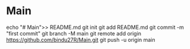 # Main
echo "# Main">> README.md
git init
git add README.md
git commit -m "first commit"
git branch -M main
git remote add origin https://github.com/bindu27R/Main.git
git push -u origin main
